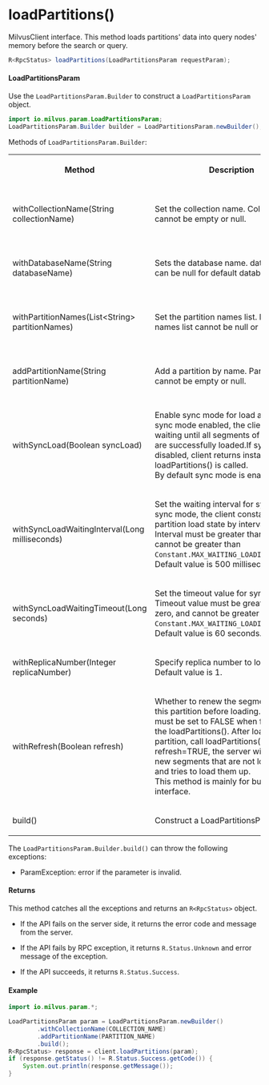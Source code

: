 # loadPartitions()

MilvusClient interface. This method loads partitions' data into query nodes' memory before the search or query.

```java
R<RpcStatus> loadPartitions(LoadPartitionsParam requestParam);
```

#### LoadPartitionsParam

Use the `LoadPartitionsParam.Builder` to construct a `LoadPartitionsParam` object.

```java
import io.milvus.param.LoadPartitionsParam;
LoadPartitionsParam.Builder builder = LoadPartitionsParam.newBuilder();
```

Methods of `LoadPartitionsParam.Builder`:

<table>
    <tr>
        <th><p>Method</p></th>
        <th><p>Description</p></th>
        <th><p>Parameters</p></th>
    </tr>
    <tr>
        <td><p>withCollectionName(String collectionName)</p></td>
        <td><p>Set the collection name. Collection name cannot be empty or null.</p></td>
        <td><p>collectionName: The target collection name.</p></td>
    </tr>
    <tr>
        <td><p>withDatabaseName(String databaseName)</p></td>
        <td><p>Sets the database name. database name can be null for default database.</p></td>
        <td><p>databaseName: The database name.</p></td>
    </tr>
    <tr>
        <td><p>withPartitionNames(List&lt;String> partitionNames)</p></td>
        <td><p>Set the partition names list. Partition names list cannot be null or empty.</p></td>
        <td><p>partitionNames: <br/>The name list of partitions to be loaded.</p></td>
    </tr>
    <tr>
        <td><p>addPartitionName(String partitionName)</p></td>
        <td><p>Add a partition by name. Partition name cannot be empty or null.</p></td>
        <td><p>partitionName: A target partition name.</p></td>
    </tr>
    <tr>
        <td><p>withSyncLoad(Boolean syncLoad)</p></td>
        <td><p>Enable sync mode for load action. With sync mode enabled, the client keeps waiting until all segments of the partition are successfully loaded.If sync mode is disabled, client returns instantly after the loadPartitions() is called.<br/>By default sync mode is enabled.</p></td>
        <td><p>syncLoad: set to True is sync mode</p></td>
    </tr>
    <tr>
        <td><p>withSyncLoadWaitingInterval(Long milliseconds)</p></td>
        <td><p>Set the waiting interval for sync mode. In sync mode, the client constantly checks partition load state by interval.<br/>Interval must be greater than zero, and cannot be greater than <code>Constant.MAX_WAITING_LOADING_INTERVAL</code>.<br/>Default value is 500 milliseconds</p></td>
        <td><p>milliseconds: interval value(units: millisecond)</p></td>
    </tr>
    <tr>
        <td><p>withSyncLoadWaitingTimeout(Long seconds)</p></td>
        <td><p>Set the timeout value for sync mode.<br/>Timeout value must be greater than zero, and cannot be greater than <code>Constant.MAX_WAITING_LOADING_TIMEOUT</code>.<br/>Default value is 60 seconds.</p></td>
        <td><p>seconds: timeout value(units: second)</p></td>
    </tr>
    <tr>
        <td><p>withReplicaNumber(Integer replicaNumber)</p></td>
        <td><p>Specify replica number to load.<br/>Default value is 1.</p></td>
        <td><p>replicaNumber: replica number</p></td>
    </tr>
    <tr>
        <td><p>withRefresh(Boolean refresh)</p></td>
        <td><p>Whether to renew the segment list of this partition before loading. This flag must be set to FALSE when first time call the loadPartitions(). After loading a partition, call loadPartitions() again with refresh=TRUE, the server will look for new segments that are not loaded yet and tries to load them up.<br/>This method is mainly for bulkinsert() interface.</p></td>
        <td><p>refresh: The flag whether to renew segment list.</p></td>
    </tr>
    <tr>
        <td><p>build()</p></td>
        <td><p>Construct a LoadPartitionsParam object.</p></td>
        <td><p>N/A</p></td>
    </tr>
</table>

The `LoadPartitionsParam.Builder.build()` can throw the following exceptions:

- ParamException: error if the parameter is invalid.

#### Returns

This method catches all the exceptions and returns an `R<RpcStatus>` object.

- If the API fails on the server side, it returns the error code and message from the server.

- If the API fails by RPC exception, it returns `R.Status.Unknown` and error message of the exception.

- If the API succeeds, it returns `R.Status.Success`.

#### Example

```java
import io.milvus.param.*;

LoadPartitionsParam param = LoadPartitionsParam.newBuilder()
        .withCollectionName(COLLECTION_NAME)
        .addPartitionName(PARTITION_NAME)
        .build();
R<RpcStatus> response = client.loadPartitions(param);
if (response.getStatus() != R.Status.Success.getCode()) {
    System.out.println(response.getMessage());
}
```
